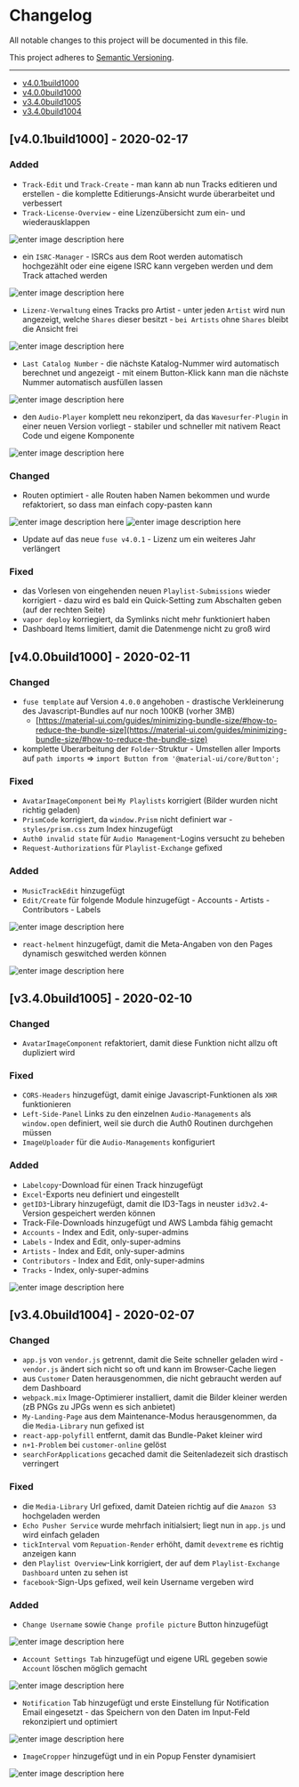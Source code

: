 # Changelog

All notable changes to this project will be documented in this file.

This project adheres to [Semantic Versioning](https://semver.org/spec/v2.0.0.html).

---

- [v4.0.1build1000](#v4.0.1build1000)
- [v4.0.0build1000](#v4.0.0build1000)
- [v3.4.0build1005](#v3.4.0build1005)
- [v3.4.0build1004](#v3.4.0build1004)

<a name="v4.0.1build1000"></a>

## [v4.0.1build1000] - 2020-02-17

### Added

- `Track-Edit` und `Track-Create` - man kann ab nun Tracks editieren und erstellen - die komplette Editierungs-Ansicht wurde überarbeitet und verbessert
- `Track-License-Overview` - eine Lizenzübersicht zum ein- und wiederausklappen

![enter image description here](https://s3.eu-central-1.amazonaws.com/affekt-assets/share/2020/02/chrome_ndcaESN7IS.png)

- ein `ISRC-Manager` - ISRCs aus dem Root werden automatisch hochgezählt oder eine eigene ISRC kann vergeben werden und dem Track attached werden

![enter image description here](https://s3.eu-central-1.amazonaws.com/affekt-assets/share/2020/02/chrome_r0fsXvPQ9b.png)

- `Lizenz-Verwaltung` eines Tracks pro Artist - unter jeden `Artist` wird nun angezeigt, welche `Shares` dieser besitzt - `bei Artists` ohne `Shares` bleibt die Ansicht frei

![enter image description here](https://s3.eu-central-1.amazonaws.com/affekt-assets/share/2020/02/chrome_s2OyL0yUEP.png)

- `Last Catalog Number` - die nächste Katalog-Nummer wird automatisch berechnet und angezeigt - mit einem Button-Klick kann man die nächste Nummer automatisch ausfüllen lassen

![enter image description here](https://s3.eu-central-1.amazonaws.com/affekt-assets/share/2020/02/chrome_K2tsyoCIax.png)

- den `Audio-Player` komplett neu rekonzipert, da das `Wavesurfer-Plugin` in einer neuen Version vorliegt - stabiler und schneller mit nativem React Code und eigene Komponente

![enter image description here](https://s3.eu-central-1.amazonaws.com/affekt-assets/share/2020/02/0ycDINCAqF.png)

### Changed

- Routen optimiert - alle Routen haben Namen bekommen und wurde refaktoriert, so dass man einfach copy-pasten kann

![enter image description here](https://s3.eu-central-1.amazonaws.com/affekt-assets/share/2020/02/ConEmu64_7IpiTLJvoY.png)
![enter image description here](https://s3.eu-central-1.amazonaws.com/affekt-assets/share/2020/02/phpstorm64_wRyUNsM8vW.png)

- Update auf das neue `fuse v4.0.1` - Lizenz um ein weiteres Jahr verlängert

### Fixed

- das Vorlesen von eingehenden neuen `Playlist-Submissions` wieder korrigiert - dazu wird es bald ein Quick-Setting zum Abschalten geben (auf der rechten Seite)
- `vapor deploy` korriegiert, da Symlinks nicht mehr funktioniert haben
- Dashboard Items limitiert, damit die Datenmenge nicht zu groß wird

<a name="v4.0.0build1000"></a>

## [v4.0.0build1000] - 2020-02-11

### Changed

- `fuse template` auf Version `4.0.0` angehoben - drastische Verkleinerung des Javascript-Bundles auf nur noch 100KB (vorher 3MB)
  - [https://material-ui.com/guides/minimizing-bundle-size/#how-to-reduce-the-bundle-size](https://material-ui.com/guides/minimizing-bundle-size/#how-to-reduce-the-bundle-size)
- komplette Überarbeitung der `Folder`-Struktur - Umstellen aller Imports auf `path imports` => `import Button from '@material-ui/core/Button';`

### Fixed

- `AvatarImageComponent` bei `My Playlists` korrigiert (Bilder wurden nicht richtig geladen)
- `PrismCode` korrigiert, da `window.Prism` nicht definiert war - `styles/prism.css` zum Index hinzugefügt
- `Auth0 invalid state` für `Audio Management`-Logins versucht zu beheben
- `Request-Authorizations` für `Playlist-Exchange` gefixed

### Added

- `MusicTrackEdit` hinzugefügt
- `Edit/Create` für folgende Module hinzugefügt - Accounts - Artists - Contributors - Labels

![enter image description here](https://s3.eu-central-1.amazonaws.com/affekt-assets/share/2020/02/chrome_Bxu6SJjk2Z.png)

- `react-helment` hinzugefügt, damit die Meta-Angaben von den Pages dynamisch geswitched werden können

![enter image description here](https://s3.eu-central-1.amazonaws.com/affekt-assets/share/2020/02/chrome_PChQtQeqxv.png)

<a name="v3.4.0build1005"></a>

## [v3.4.0build1005] - 2020-02-10

### Changed

- `AvatarImageComponent` refaktoriert, damit diese Funktion nicht allzu oft dupliziert wird

### Fixed

- `CORS-Headers` hinzugefügt, damit einige Javascript-Funktionen als `XHR` funktionieren
- `Left-Side-Panel` Links zu den einzelnen `Audio-Managements` als `window.open` definiert, weil sie durch die Auth0 Routinen durchgehen müssen
- `ImageUploader` für die `Audio-Managements` konfiguriert

### Added

- `Labelcopy`-Download für einen Track hinzugefügt
- `Excel`-Exports neu definiert und eingestellt
- `getID3`-Library hinzugefügt, damit die ID3-Tags in neuster `id3v2.4`-Version gespeichert werden können
- Track-File-Downloads hinzugefügt und AWS Lambda fähig gemacht
- `Accounts` - Index and Edit, only-super-admins
- `Labels` - Index and Edit, only-super-admins
- `Artists` - Index and Edit, only-super-admins
- `Contributors` - Index and Edit, only-super-admins
- `Tracks` - Index, only-super-admins

![enter image description here](https://s3.eu-central-1.amazonaws.com/affekt-assets/share/2020/02/chrome_LlUIetLOp3.png)

<a name="v3.4.0build1004"></a>

## [v3.4.0build1004] - 2020-02-07

### Changed

- `app.js` von `vendor.js` getrennt, damit die Seite schneller geladen wird - `vendor.js` ändert sich nicht so oft und kann im Browser-Cache liegen
- aus `Customer` Daten herausgenommen, die nicht gebraucht werden auf dem Dashboard
- `webpack.mix` Image-Optimierer installiert, damit die Bilder kleiner werden (zB PNGs zu JPGs wenn es sich anbietet)
- `My-Landing-Page` aus dem Maintenance-Modus herausgenommen, da die `Media-Library` nun gefixed ist
- `react-app-polyfill` entfernt, damit das Bundle-Paket kleiner wird
- `n+1-Problem` bei `customer-online` gelöst
- `searchForApplications` gecached damit die Seitenladezeit sich drastisch verringert

### Fixed

- die `Media-Library` Url gefixed, damit Dateien richtig auf die `Amazon S3` hochgeladen werden
- `Echo Pusher Service` wurde mehrfach initialsiert; liegt nun in `app.js` und wird einfach geladen
- `tickInterval` vom `Repuation-Render` erhöht, damit `devextreme` es richtig anzeigen kann
- den `Playlist Overview`-Link korrigiert, der auf dem `Playlist-Exchange Dashboard` unten zu sehen ist
- `facebook`-Sign-Ups gefixed, weil kein Username vergeben wird

### Added

- `Change Username` sowie `Change profile picture` Button hinzugefügt

![enter image description here](https://s3.eu-central-1.amazonaws.com/affekt-assets/share/2020/02/chrome_sIJUopxwSo.png)

- `Account Settings Tab` hinzugefügt und eigene URL gegeben sowie `Account` löschen möglich gemacht

![enter image description here](https://s3.eu-central-1.amazonaws.com/affekt-assets/share/2020/02/chrome_T0yas5yNqj.png)

- `Notification` Tab hinzugefügt und erste Einstellung für Notification Email eingesetzt - das Speichern von den Daten im Input-Feld rekonzipiert und optimiert

![enter image description here](https://s3.eu-central-1.amazonaws.com/affekt-assets/share/2020/02/chrome_JulRnA8im5.png)

- `ImageCropper` hinzugefügt und in ein Popup Fenster dynamisiert

![enter image description here](https://s3.eu-central-1.amazonaws.com/affekt-assets/share/2020/02/chrome_M6koulUg9g.png)
